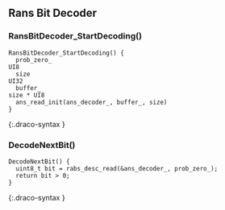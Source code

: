 
## Rans Bit Decoder

### RansBitDecoder_StartDecoding()

~~~~~
RansBitDecoder_StartDecoding() {
  prob_zero_                                                                         UI8
  size                                                                               UI32
  buffer_                                                                            size * UI8
  ans_read_init(ans_decoder_, buffer_, size)
}
~~~~~
{:.draco-syntax }


### DecodeNextBit()

~~~~~
DecodeNextBit() {
  uint8_t bit = rabs_desc_read(&ans_decoder_, prob_zero_);
  return bit > 0;
}
~~~~~
{:.draco-syntax }
